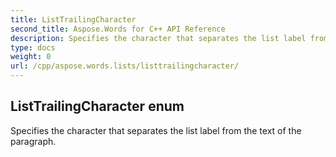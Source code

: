 ```yaml
---
title: ListTrailingCharacter
second_title: Aspose.Words for C++ API Reference
description: Specifies the character that separates the list label from the text of the paragraph. 
type: docs
weight: 0
url: /cpp/aspose.words.lists/listtrailingcharacter/
---
```

## ListTrailingCharacter enum


Specifies the character that separates the list label from the text of the paragraph.

